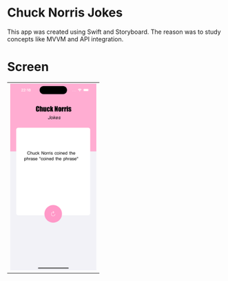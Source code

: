 # Chuck Norris Jokes

This app was created using Swift and Storyboard. The reason was to study concepts like MVVM and API integration.

# Screen

<table>
  <tr>
    <td>
      <img src="img/app.png" alt="screen" width="200"/>
    </td>
  <tr>
</table>
